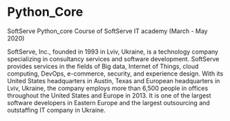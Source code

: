 # Python_Core
SoftServe Python_core
Course of SoftServe IT academy (March - May 2020)

SoftServe, Inc., founded in 1993 in Lviv, Ukraine, is a technology company specializing in consultancy services and software development.
SoftServe provides services in the fields of Big data, Internet of Things, cloud computing, DevOps, e-commerce, 
security, and experience design. With its United States headquarters in Austin, Texas and European headquarters in Lviv, Ukraine, 
the company employs more than 6,500 people in offices throughout the United States and Europe in 2013. 
It is one of the largest software developers in Eastern Europe and the largest outsourcing and outstaffing IT company in Ukraine.
